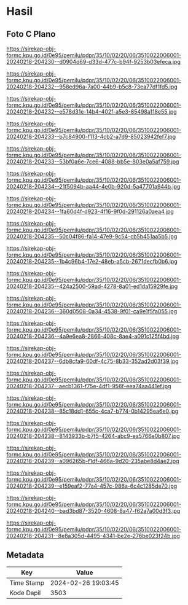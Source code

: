 # Hasil

## Foto C Plano

https://sirekap-obj-formc.kpu.go.id/0e95/pemilu/pdpr/35/10/02/20/06/3510022006001-20240218-204230--d0904d69-d33d-477c-b94f-9253b03efeca.jpg

https://sirekap-obj-formc.kpu.go.id/0e95/pemilu/pdpr/35/10/02/20/06/3510022006001-20240218-204232--958ed96a-7a00-44b9-b5c8-73ea77df1fd5.jpg

https://sirekap-obj-formc.kpu.go.id/0e95/pemilu/pdpr/35/10/02/20/06/3510022006001-20240218-204232--e578d31e-14b4-402f-a5e3-85498a118e55.jpg

https://sirekap-obj-formc.kpu.go.id/0e95/pemilu/pdpr/35/10/02/20/06/3510022006001-20240218-204233--b7c84900-f113-4cb2-a7d9-85023942fef7.jpg

https://sirekap-obj-formc.kpu.go.id/0e95/pemilu/pdpr/35/10/02/20/06/3510022006001-20240218-204233--53bf0a6e-7ce6-4088-bb5e-803e0a5af759.jpg

https://sirekap-obj-formc.kpu.go.id/0e95/pemilu/pdpr/35/10/02/20/06/3510022006001-20240218-204234--21f5094b-aa44-4e0b-920d-5a47701a944b.jpg

https://sirekap-obj-formc.kpu.go.id/0e95/pemilu/pdpr/35/10/02/20/06/3510022006001-20240218-204234--1fa60d4f-d923-4f16-9f0d-291126a0aea4.jpg

https://sirekap-obj-formc.kpu.go.id/0e95/pemilu/pdpr/35/10/02/20/06/3510022006001-20240218-204235--50c04f86-fa14-47e9-9c54-cb5b451aa5b5.jpg

https://sirekap-obj-formc.kpu.go.id/0e95/pemilu/pdpr/35/10/02/20/06/3510022006001-20240218-204235--1b4c96b4-17e2-48eb-a5cb-2671decfb0b6.jpg

https://sirekap-obj-formc.kpu.go.id/0e95/pemilu/pdpr/35/10/02/20/06/3510022006001-20240218-204235--424a2500-59ad-4278-8a01-ed1da15929fe.jpg

https://sirekap-obj-formc.kpu.go.id/0e95/pemilu/pdpr/35/10/02/20/06/3510022006001-20240218-204236--360d0508-0a34-4538-9f01-ca9e1f5fa055.jpg

https://sirekap-obj-formc.kpu.go.id/0e95/pemilu/pdpr/35/10/02/20/06/3510022006001-20240218-204236--4a9e6ea8-2866-408c-8ae4-a091c125f4bd.jpg

https://sirekap-obj-formc.kpu.go.id/0e95/pemilu/pdpr/35/10/02/20/06/3510022006001-20240218-204237--6db8cfa9-60df-4c75-8b33-352ad2d03f39.jpg

https://sirekap-obj-formc.kpu.go.id/0e95/pemilu/pdpr/35/10/02/20/06/3510022006001-20240218-204237--aecb1361-f75e-4df1-956f-eea74aa441ef.jpg

https://sirekap-obj-formc.kpu.go.id/0e95/pemilu/pdpr/35/10/02/20/06/3510022006001-20240218-204238--85c18dd1-655c-4ca7-b774-0b14295ea6e0.jpg

https://sirekap-obj-formc.kpu.go.id/0e95/pemilu/pdpr/35/10/02/20/06/3510022006001-20240218-204238--8143933b-b7f5-4264-abc9-ea5766e0b807.jpg

https://sirekap-obj-formc.kpu.go.id/0e95/pemilu/pdpr/35/10/02/20/06/3510022006001-20240218-204239--a096265b-f1df-466a-9d20-235abe8d4ae2.jpg

https://sirekap-obj-formc.kpu.go.id/0e95/pemilu/pdpr/35/10/02/20/06/3510022006001-20240218-204239--e159eaf2-77a4-457c-986a-6c4c1285de70.jpg

https://sirekap-obj-formc.kpu.go.id/0e95/pemilu/pdpr/35/10/02/20/06/3510022006001-20240218-204240--bad3bd87-3520-4608-8a47-f62a7a00d3f3.jpg

https://sirekap-obj-formc.kpu.go.id/0e95/pemilu/pdpr/35/10/02/20/06/3510022006001-20240218-204231--8e8a305d-4495-4341-be2e-276be023f24b.jpg


## Metadata

| Key        | Value               |
| ---------- | ------------------- |
| Time Stamp | 2024-02-26 19:03:45 |
| Kode Dapil | 3503                |



